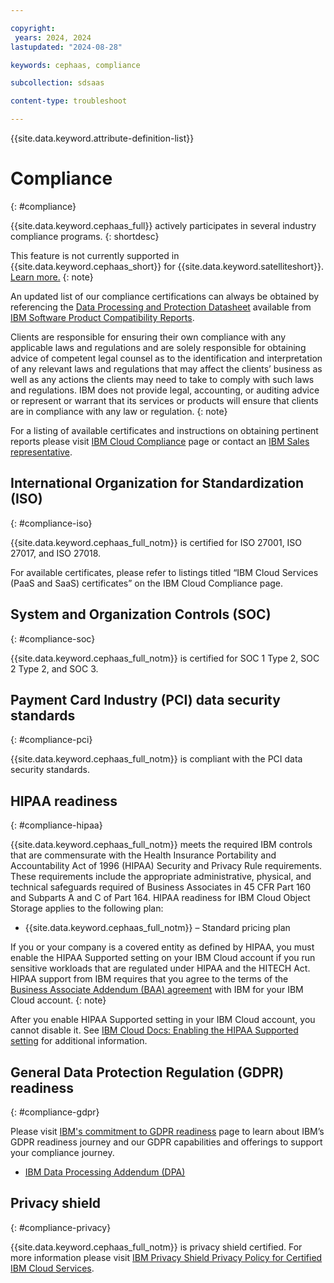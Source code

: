 ```yaml
---

copyright:
 years: 2024, 2024
lastupdated: "2024-08-28"

keywords: cephaas, compliance

subcollection: sdsaas

content-type: troubleshoot

---
```


{{site.data.keyword.attribute-definition-list}}

# Compliance
{: #compliance}

{{site.data.keyword.cephaas_full}} actively participates in several industry compliance programs.
{: shortdesc}

This feature is not currently supported in {{site.data.keyword.cephaas_short}} for {{site.data.keyword.satelliteshort}}. [Learn more.](/docs/cloud-object-storage?topic=cloud-object-storage-about-cos-satellite)
{: note}

An updated list of our compliance certifications can always be obtained by referencing the [Data Processing and Protection Datasheet](https://www.ibm.com/software/reports/compatibility/clarity-reports/report/html/softwareReqsForProduct?deliverableId=89904B80AE1911E7A9EB066095601ABB) available from [IBM Software Product Compatibility Reports](https://www.ibm.com/software/reports/compatibility/clarity/softwareReqsForProduct.html).

Clients are responsible for ensuring their own compliance with any applicable laws and regulations and are solely responsible for obtaining advice of competent legal counsel as to the identification and interpretation of any relevant laws and regulations that may affect the clients’ business as well as any actions the clients may need to take to comply with such laws and regulations. IBM does not provide legal, accounting, or auditing advice or represent or warrant that its services or products will ensure that clients are in compliance with any law or regulation.
{: note}

For a listing of available certificates and instructions on obtaining pertinent reports please visit [IBM Cloud Compliance](https://www.ibm.com/cloud/compliance) page or contact an [IBM Sales representative](https://www.ibm.com/account/reg/us-en/signup?formid=MAIL-wcp).

## International Organization for Standardization (ISO)
{: #compliance-iso}

{{site.data.keyword.cephaas_full_notm}} is certified for ISO 27001, ISO 27017, and ISO 27018.

For available certificates, please refer to listings titled “IBM Cloud Services (PaaS and SaaS) certificates” on the IBM Cloud Compliance page.

## System and Organization Controls (SOC)
{: #compliance-soc}

{{site.data.keyword.cephaas_full_notm}} is certified for SOC 1 Type 2, SOC 2 Type 2, and SOC 3.

## Payment Card Industry (PCI) data security standards
{: #compliance-pci}

{{site.data.keyword.cephaas_full_notm}} is compliant with the PCI data security standards.

## HIPAA readiness
{: #compliance-hipaa}

{{site.data.keyword.cephaas_full_notm}} meets the required IBM controls that are commensurate with the Health Insurance Portability and Accountability Act of 1996 (HIPAA) Security and Privacy Rule requirements. These requirements include the appropriate administrative, physical, and technical safeguards required of Business Associates in 45 CFR Part 160 and Subparts A and C of Part 164. HIPAA readiness for IBM Cloud Object Storage applies to the following plan:

- {{site.data.keyword.cephaas_full_notm}} – Standard pricing plan

If you or your company is a covered entity as defined by HIPAA, you must enable the HIPAA Supported setting on your IBM Cloud account if you run sensitive workloads that are regulated under HIPAA and the HITECH Act. HIPAA support from IBM requires that you agree to the terms of the [Business Associate Addendum (BAA) agreement](http://www-03.ibm.com/software/sla/sladb.nsf/sla/baa?OpenDocument) with IBM for your IBM Cloud account.
{: note}

After you enable HIPAA Supported setting in your IBM Cloud account, you cannot disable it. See [IBM Cloud Docs: Enabling the HIPAA Supported setting](/docs/account?topic=account-enabling-hipaa) for additional information.


## General Data Protection Regulation (GDPR) readiness
{: #compliance-gdpr}

Please visit [IBM's commitment to GDPR readiness](https://www.ibm.com/cloud/compliance/gdpr-eu) page to learn about IBM’s GDPR readiness journey and our GDPR capabilities and offerings to support your compliance journey.

- [IBM Data Processing Addendum (DPA)](https://www.ibm.com/support/customer/csol/terms/?cat=dpa)


## Privacy shield
{: #compliance-privacy}

{{site.data.keyword.cephaas_full_notm}} is privacy shield certified. For more information please visit [IBM Privacy Shield Privacy Policy for Certified IBM Cloud Services](https://www.ibm.com/privacy/details/us/en/privacy_shield.html).
